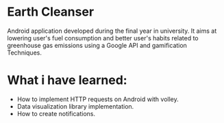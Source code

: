 # Earth Cleanser
Android application developed during the final year in university. It aims at lowering user's fuel consumption and better user's habits related to greenhouse gas emissions using a Google API and gamification Techniques.
# What i have learned:
* How to implement HTTP requests on Android with volley.
* Data visualization library implementation.
* How to create notifications.
